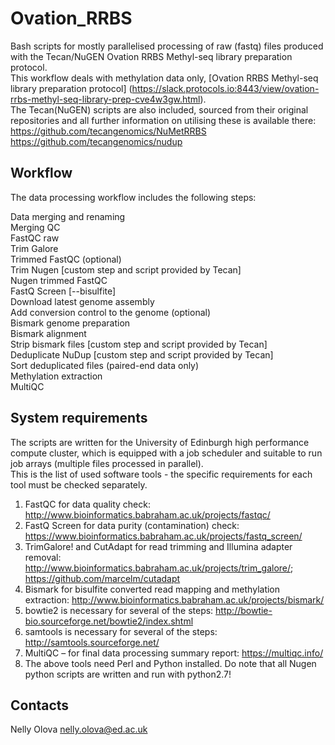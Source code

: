 # Ovation_RRBS
Bash scripts for mostly parallelised processing of raw (fastq) files produced with the Tecan/NuGEN Ovation RRBS Methyl-seq library preparation protocol. \
This workflow deals with methylation data only, [Ovation RRBS Methyl-seq library preparation protocol] (https://slack.protocols.io:8443/view/ovation-rrbs-methyl-seq-library-prep-cve4w3gw.html). \
The Tecan(NuGEN) scripts are also included, sourced from their original repositories and all further information on utilising these is available there:\
https://github.com/tecangenomics/NuMetRRBS \
https://github.com/tecangenomics/nudup

## Workflow
The data processing workflow includes the following steps:

Data merging and renaming\
Merging QC\
FastQC raw\
Trim Galore\
Trimmed FastQC (optional)\
Trim Nugen [custom step and script provided by Tecan]\
Nugen trimmed FastQC\
FastQ Screen [--bisulfite]\
Download latest genome assembly\
Add conversion control to the genome (optional)\
Bismark genome preparation\
Bismark alignment\
Strip bismark files [custom step and script provided by Tecan]\
Deduplicate NuDup [custom step and script provided by Tecan]\
Sort deduplicated files (paired-end data only)\
Methylation extraction\
MultiQC

## System requirements
The scripts are written for the University of Edinburgh high performance compute cluster, which is equipped with a job scheduler and suitable to run job arrays  (multiple files processed in parallel).\
This is the list of used software tools - the specific requirements for each tool must be checked separately.
1. FastQC for data quality check: http://www.bioinformatics.babraham.ac.uk/projects/fastqc/ 
2. FastQ Screen for data purity (contamination) check: https://www.bioinformatics.babraham.ac.uk/projects/fastq_screen/ 
3. TrimGalore! and CutAdapt for read trimming and Illumina adapter removal: http://www.bioinformatics.babraham.ac.uk/projects/trim_galore/; https://github.com/marcelm/cutadapt 
4. Bismark for bisulfite converted read mapping and methylation extraction: http://www.bioinformatics.babraham.ac.uk/projects/bismark/ 
5. bowtie2 is necessary for several of the steps: http://bowtie-bio.sourceforge.net/bowtie2/index.shtml 
6. samtools is necessary for several of the steps: http://samtools.sourceforge.net/ 
7. MultiQC – for final data processing summary report: https://multiqc.info/ 
8. The above tools need Perl and Python installed. Do note that all Nugen python scripts are written and run with python2.7!

## Contacts
Nelly Olova nelly.olova@ed.ac.uk

